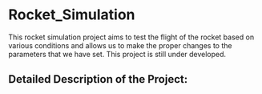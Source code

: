 # Rocket_Simulation
This rocket simulation project aims to test the flight of the rocket based on various conditions and allows us to make the proper changes to the parameters that we have set.
This project is still under developed.
## Detailed Description of the Project:
